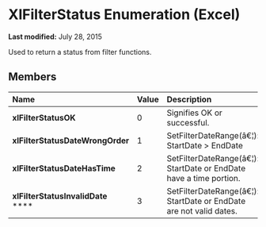 
# XlFilterStatus Enumeration (Excel)

 **Last modified:** July 28, 2015

Used to return a status from filter functions.

## Members



|**Name**|**Value**|**Description**|
|:-----|:-----|:-----|
| **xlFilterStatusOK**|0|Signifies OK or successful.|
| **xlFilterStatusDateWrongOrder**|1|SetFilterDateRange(â€¦): StartDate > EndDate|
| **xlFilterStatusDateHasTime**|2|SetFilterDateRange(â€¦): StartDate or EndDate have a time portion.|
| **xlFilterStatusInvalidDate** ****|3|SetFilterDateRange(â€¦): StartDate or EndDate are not valid dates.|
